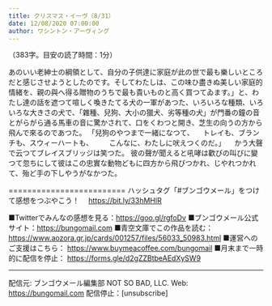 ```yaml
---
title: クリスマス・イーヴ（8/31）
date: 12/08/2020 07:00:00
author: ワシントン・アーヴィング
---
```


（383字。目安の読了時間：1分）

あのいい老紳士の綱領として、自分の子供達に家庭が此の世で最も樂しいところだと感じさせようとしたのです。そしてわたしは、この味ひ盡きぬ美しい家庭的情緒を、親の與へ得る贈物のうちで最も貴いものと高く買つてゐます。」と、わたし達の話を遮つて喧しく喚きたてる犬の一軍があつた、いろいろな種類、いろいろな大きさの犬で、「雜種、兒狗、大小の獵犬、劣等種の犬」が門番の鐘の音とがらがら通る馬車の音に驚かされて、口をくわつと開き、芝生の向うの方から飛んで來るのであつた。
「兒狗のやつまで一緒になつて、
　トレイも、ブランチも、スウィーハートも、
　　こんなに、わたしに吠えつくのだ。」
　かう大聲で云つてブレイスブリッジは笑つた。
彼の聲が聞えると吼哮は歡びの叫びに變つて忽ちにして彼はこの忠實な動物どもに四方から飛びつかれ、じやれつかれて、殆ど手の下しやうがなかつた。

=========================
ハッシュタグ「#ブンゴウメール」をつけて感想をつぶやこう！　
https://bit.ly/33hMHlR

■Twitterでみんなの感想を見る：https://goo.gl/rgfoDv
■ブンゴウメール公式サイト：https://bungomail.com
■青空文庫でこの作品を読む：https://www.aozora.gr.jp/cards/001257/files/56033_50983.html
■運営へのご支援はこちら： https://www.buymeacoffee.com/bungomail
■月末まで一時的に配信を停止： https://forms.gle/d2gZZBtbeAEdXySW9

-------
配信元: ブンゴウメール編集部
NOT SO BAD, LLC.
Web: https://bungomail.com
配信停止：[unsubscribe]

